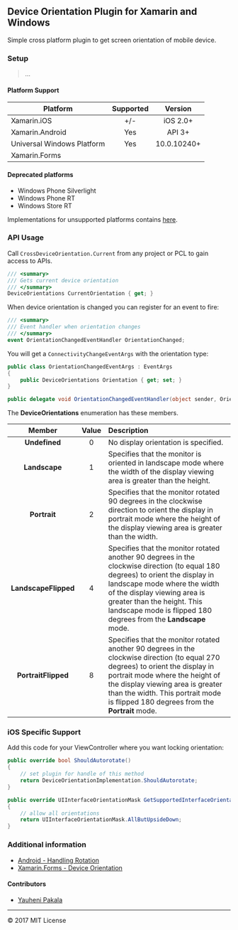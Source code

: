 ## Device Orientation Plugin for Xamarin and Windows

Simple cross platform plugin to get screen orientation of mobile device.

### Setup

> ...

#### Platform Support

|Platform|Supported|Version|
| ------------------- | :-----------: | :------------------: |
|Xamarin.iOS|+/-|iOS 2.0+|
|Xamarin.Android|Yes|API 3+|
|Universal Windows Platform|Yes|10.0.10240+|
|Xamarin.Forms|||

#### Deprecated platforms

* Windows Phone Silverlight
* Windows Phone RT
* Windows Store RT

Implementations for unsupported platforms contains [here](https://github.com/wcoder/Xamarin.Plugin.DeviceOrientation/tree/deprecated/src/DeviceOrientation/).


### API Usage

Call `CrossDeviceOrientation.Current` from any project or PCL to gain access to APIs.

```csharp
/// <summary>
/// Gets current device orientation
/// </summary>
DeviceOrientations CurrentOrientation { get; }
```

When device orientation is changed you can register for an event to fire:

```csharp
/// <summary>
/// Event handler when orientation changes
/// </summary>
event OrientationChangedEventHandler OrientationChanged;
```

You will get a `ConnectivityChangeEventArgs` with the orientation type:

```csharp
public class OrientationChangedEventArgs : EventArgs
{
	public DeviceOrientations Orientation { get; set; }
}

public delegate void OrientationChangedEventHandler(object sender, OrientationChangedEventArgs e);
```

The **DeviceOrientations** enumeration has these members.

|Member|Value|Description|
| :----------------: | :-----------: | :------------------ |
|**Undefined**|0|No display orientation is specified.|
|**Landscape**|1|Specifies that the monitor is oriented in landscape mode where the width of the display viewing area is greater than the height.|
|**Portrait**|2|Specifies that the monitor rotated 90 degrees in the clockwise direction to orient the display in portrait mode where the height of the display viewing area is greater than the width.|
|**LandscapeFlipped**|4|Specifies that the monitor rotated another 90 degrees in the clockwise direction (to equal 180 degrees) to orient the display in landscape mode where the width of the display viewing area is greater than the height. This landscape mode is flipped 180 degrees from the **Landscape** mode.|
|**PortraitFlipped**|8|Specifies that the monitor rotated another 90 degrees in the clockwise direction (to equal 270 degrees) to orient the display in portrait mode where the height of the display viewing area is greater than the width. This portrait mode is flipped 180 degrees from the **Portrait** mode.|

### iOS Specific Support

Add this code for your ViewController where you want locking orientation:
```csharp
public override bool ShouldAutorotate()
{
	// set plugin for handle of this method
	return DeviceOrientationImplementation.ShouldAutorotate;
}

public override UIInterfaceOrientationMask GetSupportedInterfaceOrientations()
{
	// allow all orientations
	return UIInterfaceOrientationMask.AllButUpsideDown;
}
```

### Additional information
* [Android - Handling Rotation](https://developer.xamarin.com/guides/android/application_fundamentals/handling_rotation/)
* [Xamarin.Forms - Device Orientation](https://developer.xamarin.com/guides/xamarin-forms/user-interface/layouts/device-orientation/)


#### Contributors
* [Yauheni Pakala](https://github.com/wcoder)

---
&copy; 2017 MIT License
